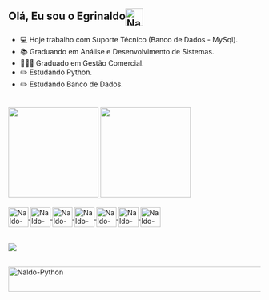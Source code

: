 ## <div>Olá, Eu sou o Egrinaldo<img align="center" alt="Naldo-Linux" height="35" width="35" src="https://cdn-icons-png.flaticon.com/512/439/439278.png"> </div>

- 💻 Hoje trabalho com Suporte Técnico (Banco de Dados - MySql).
- 📚 Graduando em Análise e Desenvolvimento de Sistemas.
- 🧑🏾‍🎓 Graduado em Gestão Comercial.
- ✏️ Estudando Python.
- ✏️ Estudando Banco de Dados.

<div style="display: inline_block"><br>
 <img align="center" alt="Naldo-Python"  height="1" width="10000" src="https://www.imagensanimadas.com/data/media/562/linha-imagem-animada-0386.gif">
</div>

<div>
  
<a href="https://github.com/egrinaldo">
<img height="180em" src="https://github-readme-stats.vercel.app/api?username=egrinaldo&theme=slateorange&show_icons=true">
<img height="180em" src="https://github-readme-stats.vercel.app/api/top-langs/?username=egrinaldo&theme=slateorange"> 
 
</div>

<div style="display: inline_block"><br>
 
  <img align="center" alt="Naldo-Ln" height="40" width="40" src="https://user-images.githubusercontent.com/7659133/227025920-42476046-8ab2-489a-8513-b752ce818bf7.png">
  <img align="center" alt="Naldo-Ln" height="40" width="40" src="https://cdn-icons-png.flaticon.com/512/9788/9788035.png">
  
  <img align="center" alt="Naldo-Linux" height="40" width="40" src="https://cdn-icons-png.flaticon.com/512/2570/2570575.png">
  <img align="center" alt="Naldo-Ln" height="40" width="40" src="https://cdn-icons-png.flaticon.com/512/9788/9788035.png">
  
  <img align="center" alt="Naldo-Python" height="40" width="40" src="https://cdn-icons-png.flaticon.com/512/5816/5816015.png">
  <img align="center" alt="Naldo-Ln" height="40" width="40" src="https://cdn-icons-png.flaticon.com/512/9788/9788035.png">
  
  <img align="center" alt="Naldo-Linux" height="40" width="40" src="![image](https://github.com/egrinaldo/egrinaldo/assets/7659133/9b97395d-086f-4534-8c1d-9c6e7dae64b3)">
  
</div>
 <div style="display: inline_block"><br>
 <img align="center" alt="Naldo-Python"  height="1" width="10000" src="https://www.imagensanimadas.com/data/media/562/linha-imagem-animada-0386.gif">
</div>
<div>
  
  <a href="https://www.linkedin.com/in/egrinaldojr/" target="blank"><img src="https://img.shields.io/badge/LinkedIn-0077B5?style=for-the-badge&logo=linkedin&logoColor=white">
  
</div>
  
 <div style="display: inline_block"><br>
 <img align="center" alt="Naldo-Python"  height="50" width="10000" src="https://www.imagensanimadas.com/data/media/134/linha-divisoria-imagem-animada-0097.gif">
</div>
